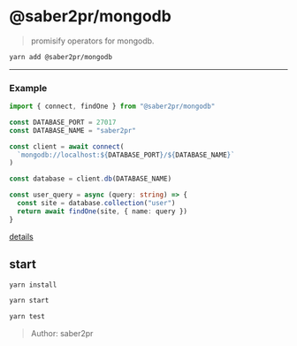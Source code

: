 # @saber2pr/mongodb

> promisify operators for mongodb.

```bash
yarn add @saber2pr/mongodb
```

---

### Example

```ts
import { connect, findOne } from "@saber2pr/mongodb"

const DATABASE_PORT = 27017
const DATABASE_NAME = "saber2pr"

const client = await connect(
  `mongodb://localhost:${DATABASE_PORT}/${DATABASE_NAME}`
)

const database = client.db(DATABASE_NAME)

const user_query = async (query: string) => {
  const site = database.collection("user")
  return await findOne(site, { name: query })
}
```

[details](./src/test/test.ts)

## start

```bash
yarn install
```

```bash
yarn start

yarn test
```

> Author: saber2pr
